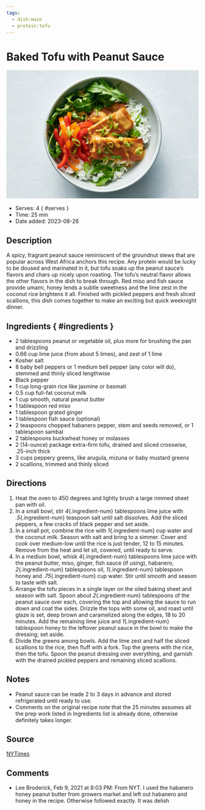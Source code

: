 ```yaml
---
tags:
  - dish:main
  - protein:tofu
---
```

# Baked Tofu with Peanut Sauce

![Recipe picture](../images/baked_tofu_with.jpg)

- Serves: 4
{ #serves }
- Time: 25 min
- Date added: 2023-08-26

## Description

A spicy, fragrant peanut sauce reminiscent of the groundnut stews that are popular across West Africa anchors this recipe. Any protein would be lucky to be doused and marinated in it, but tofu soaks up the peanut sauce’s flavors and chars up nicely upon roasting. The tofu’s neutral flavor allows the other flavors in the dish to break through. Red miso and fish sauce provide umami, honey lends a subtle sweetness and the lime zest in the coconut rice brightens it all. Finished with pickled peppers and fresh sliced scallions, this dish comes together to make an exciting but quick weeknight dinner.

## Ingredients { #ingredients }

- 2 tablespoons peanut or vegetable oil, plus more for brushing the pan and drizzling
- 0.66 cup lime juice (from about 5 limes), and zest of 1 lime
- Kosher salt
- 8 baby bell peppers or 1 medium bell pepper (any color will do), stemmed and thinly sliced lengthwise
- Black pepper
- 1 cup long-grain rice like jasmine or basmati
- 0.5 cup full-fat coconut milk
- 1 cup smooth, natural peanut butter
- 1 tablespoon red miso
- 1 tablespoon grated ginger
- 1 tablespoon fish sauce (optional)
- 2 teaspoons chopped habanero pepper, stem and seeds removed, or 1 tablespoon sambal
- 2 tablespoons buckwheat honey or molasses
- 2 (14-ounce) package extra-firm tofu, drained and sliced crosswise, .25-inch thick
- 3 cups peppery greens, like arugula, mizuna or baby mustard greens
- 2 scallions, trimmed and thinly sliced

## Directions 

1. Heat the oven to 450 degrees and lightly brush a large rimmed sheet pan with oil.
2. In a small bowl, stir *4*{.ingredient-num} tablespoons lime juice with *.5*{.ingredient-num} teaspoon salt until salt dissolves. Add the sliced peppers, a few cracks of black pepper and set aside.
3. In a small pot, combine the rice with *1*{.ingredient-num} cup water and the coconut milk. Season with salt and bring to a simmer. Cover and cook over medium-low until the rice is just tender, 12 to 15 minutes. Remove from the heat and let sit, covered, until ready to serve.
4. In a medium bowl, whisk *4*{.ingredient-num} tablespoons lime juice with the peanut butter, miso, ginger, fish sauce (if using), habanero, *2*{.ingredient-num} tablespoons oil, *1*{.ingredient-num} tablespoon honey and *.75*{.ingredient-num} cup water. Stir until smooth and season to taste with salt.
5. Arrange the tofu pieces in a single layer on the oiled baking sheet and season with salt. Spoon about *2*{.ingredient-num} tablespoons of the peanut sauce over each, covering the top and allowing the sauce to run down and coat the sides. Drizzle the tops with some oil, and roast until glaze is set, deep brown and caramelized along the edges, 18 to 20 minutes. Add the remaining lime juice and *1*{.ingredient-num} tablespoon honey to the leftover peanut sauce in the bowl to make the dressing; set aside.
6. Divide the greens among bowls. Add the lime zest and half the sliced scallions to the rice, then fluff with a fork. Top the greens with the rice, then the tofu. Spoon the peanut dressing over everything, and garnish with the drained pickled peppers and remaining sliced scallions.

## Notes

- Peanut sauce can be made 2 to 3 days in advance and stored refrigerated until ready to use.
- Comments on the original recipe note that the 25 minutes assumes all the prep work listed in Ingredients list is already done, otherwise definitely takes longer.

## Source

[NYTimes](https://cooking.nytimes.com/recipes/1020530-baked-tofu-with-peanut-sauce-and-coconut-lime-rice)

## Comments

- Lee Broderick, Feb 9, 2021 at 8:03 PM: From NYT. I used the habanero honey peanut butter from growers market and left out habanero and honey in the recipe. Otherwise followed exactly. It was delish

